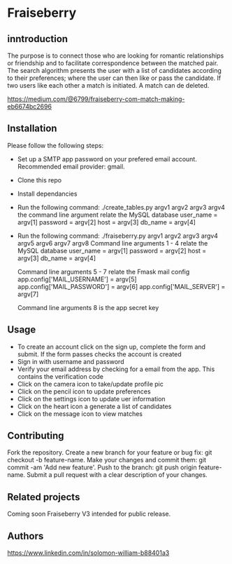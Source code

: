 # Fraiseberry

## inntroduction
The purpose is to connect those who are looking for romantic relationships or friendship and to facilitate correspondence between the matched pair. The search algorithm presents the user with a list of candidates according to their preferences; where the user can then like or pass the candidate. If two users like each other a match is initiated. A match can de deleted.

https://medium.com/@6799/fraiseberry-com-match-making-eb6674bc2696

## Installation
Please follow the following steps:
* Set up a SMTP app password on your prefered email account. Recommended email provider: gmail.
* Clone this repo
* Install dependancies
* Run the following command: ./create_tables.py argv1 argv2 argv3 argv4
	the command line argument relate the MySQL database
	user_name = argv[1]
	password = argv[2]
	host = argv[3]
	db_name = argv[4]
* Run the following command: ./fraiseberry.py argv1 argv2 argv3 argv4 argv5 argv6 argv7 argv8
	Command line arguments 1 - 4 relate the MySQL database
	user_name = argv[1]
	password = argv[2]
	host = argv[3]
	db_name = argv[4]

	Command line arguments 5 - 7 relate the Fmask mail config
	app.config['MAIL_USERNAME'] = argv[5]
	app.config['MAIL_PASSWORD'] = argv[6]
	app.config['MAIL_SERVER'] = argv[7]

	Command line arguments 8 is the app secret key

## Usage

* To create an account click on the sign up, complete the form and submit. If the form passes checks the account is created
* Sign in with username and password
* Verify your email address by checking for a email from the app. This contains the verification code
* Click on the camera icon to take/update profile pic
* Click on the pencil icon to update preferences
* Click on the settings icon to update uer information
* Click on the heart icon a generate a list of candidates
* Click on the message icon to view matches

## Contributing

Fork the repository.
Create a new branch for your feature or bug fix: git checkout -b feature-name.
Make your changes and commit them: git commit -am 'Add new feature'.
Push to the branch: git push origin feature-name.
Submit a pull request with a clear description of your changes.

## Related projects

Coming soon Fraiseberry V3 intended for public release.

## Authors

https://www.linkedin.com/in/solomon-william-b88401a3

